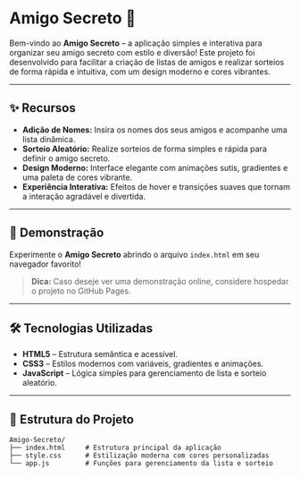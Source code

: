 # **Amigo Secreto** 🎉

Bem-vindo ao **Amigo Secreto** – a aplicação simples e interativa para organizar seu amigo secreto com estilo e diversão! Este projeto foi desenvolvido para facilitar a criação de listas de amigos e realizar sorteios de forma rápida e intuitiva, com um design moderno e cores vibrantes.

---

## **✨ Recursos**

- **Adição de Nomes:** Insira os nomes dos seus amigos e acompanhe uma lista dinâmica.
- **Sorteio Aleatório:** Realize sorteios de forma simples e rápida para definir o amigo secreto.
- **Design Moderno:** Interface elegante com animações sutis, gradientes e uma paleta de cores vibrante.
- **Experiência Interativa:** Efeitos de hover e transições suaves que tornam a interação agradável e divertida.

---

## **🚀 Demonstração**

Experimente o **Amigo Secreto** abrindo o arquivo `index.html` em seu navegador favorito!

> **Dica:** Caso deseje ver uma demonstração online, considere hospedar o projeto no GitHub Pages.

---

## **🛠️ Tecnologias Utilizadas**

- **HTML5** – Estrutura semântica e acessível.
- **CSS3** – Estilos modernos com variáveis, gradientes e animações.
- **JavaScript** – Lógica simples para gerenciamento de lista e sorteio aleatório.

---

## **📂 Estrutura do Projeto**

```plaintext
Amigo-Secreto/
├── index.html     # Estrutura principal da aplicação
├── style.css      # Estilização moderna com cores personalizadas
└── app.js         # Funções para gerenciamento da lista e sorteio
